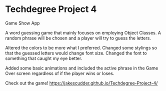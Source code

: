 # Techdegree Project 4
 Game Show App

A word guessing game that mainly focuses on employing Object Classes.  A random phrase will be chosen and a player will try to guess the letters.

Altered the colors to be more what I preferred. Changed some stylings so that the guessed letters would change font size. Changed the font to something that caught my eye better.

Added some basic animations and included the active phrase in the Game Over screen regardless of if the player wins or loses.

Check out the game! https://jakescudder.github.io/Techdegree-Project-4/
